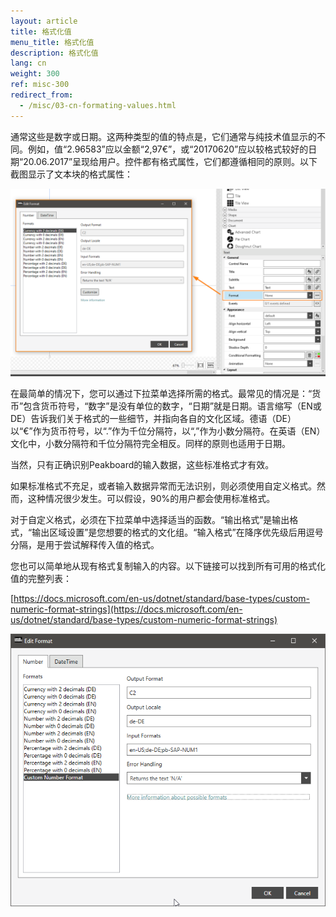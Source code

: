 ```yaml
---
layout: article
title: 格式化值
menu_title: 格式化值
description: 格式化值
lang: cn
weight: 300
ref: misc-300
redirect_from:
  - /misc/03-cn-formating-values.html
---
```


通常这些是数字或日期。这两种类型的值的特点是，它们通常与纯技术值显示的不同。例如，值“2.96583”应以金额“2,97€”，或“20170620”应以较格式较好的日期“20.06.2017”呈现给用户。控件都有格式属性，它们都遵循相同的原则。以下截图显示了文本块的格式属性：

![image_1](/assets/images/misc/Values/Format01.png)

在最简单的情况下，您可以通过下拉菜单选择所需的格式。最常见的情况是：“货币”包含货币符号，“数字”是没有单位的数字，“日期”就是日期。语言缩写（EN或DE）告诉我们关于格式的一些细节，并指向各自的文化区域。德语（DE）以“€”作为货币符号，以“.”作为千位分隔符，以“,”作为小数分隔符。在英语（EN）文化中，小数分隔符和千位分隔符完全相反。同样的原则也适用于日期。

当然，只有正确识别Peakboard的输入数据，这些标准格式才有效。

如果标准格式不充足，或者输入数据异常而无法识别，则必须使用自定义格式。然而，这种情况很少发生。可以假设，90%的用户都会使用标准格式。

对于自定义格式，必须在下拉菜单中选择适当的函数。“输出格式”是输出格式，“输出区域设置”是您想要的格式的文化组。“输入格式”在降序优先级后用逗号分隔，是用于尝试解释传入值的格式。

您也可以简单地从现有格式复制输入的内容。以下链接可以找到所有可用的格式化值的完整列表：

[https://docs.microsoft.com/en-us/dotnet/standard/base-types/custom-numeric-format-strings](https://docs.microsoft.com/en-us/dotnet/standard/base-types/custom-numeric-format-strings)

![image_1](/assets/images/misc/Values/Format02.png)
